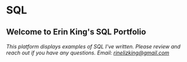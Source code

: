 # SQL
## Welcome to Erin King's SQL Portfolio
###### This platform displays examples of SQL I've written. Please review and reach out if you have any questions. Email: rinelizking@gmail.com
